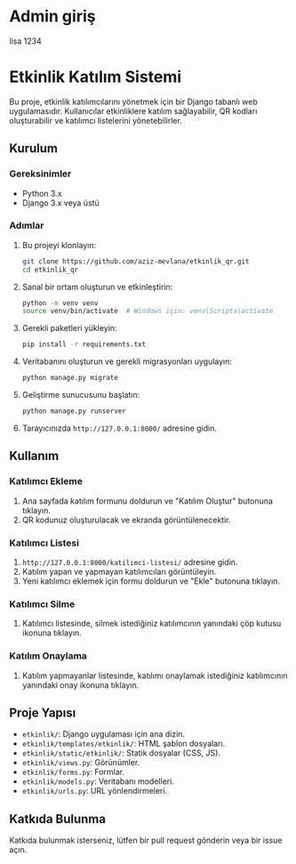 # Admin giriş
lisa
1234

# Etkinlik Katılım Sistemi

Bu proje, etkinlik katılımcılarını yönetmek için bir Django tabanlı web uygulamasıdır. Kullanıcılar etkinliklere katılım sağlayabilir, QR kodları oluşturabilir ve katılımcı listelerini yönetebilirler.

## Kurulum

### Gereksinimler

- Python 3.x
- Django 3.x veya üstü

### Adımlar

1. Bu projeyi klonlayın:
    ```bash
    git clone https://github.com/aziz-mevlana/etkinlik_qr.git
    cd etkinlik_qr
    ```

2. Sanal bir ortam oluşturun ve etkinleştirin:
    ```bash
    python -m venv venv
    source venv/bin/activate  # Windows için: venv\Scripts\activate
    ```

3. Gerekli paketleri yükleyin:
    ```bash
    pip install -r requirements.txt
    ```

4. Veritabanını oluşturun ve gerekli migrasyonları uygulayın:
    ```bash
    python manage.py migrate
    ```

5. Geliştirme sunucusunu başlatın:
    ```bash
    python manage.py runserver
    ```

6. Tarayıcınızda `http://127.0.0.1:8000/` adresine gidin.

## Kullanım

### Katılımcı Ekleme

1. Ana sayfada katılım formunu doldurun ve "Katılım Oluştur" butonuna tıklayın.
2. QR kodunuz oluşturulacak ve ekranda görüntülenecektir.

### Katılımcı Listesi

1. `http://127.0.0.1:8000/katilimci-listesi/` adresine gidin.
2. Katılım yapan ve yapmayan katılımcıları görüntüleyin.
3. Yeni katılımcı eklemek için formu doldurun ve "Ekle" butonuna tıklayın.

### Katılımcı Silme

1. Katılımcı listesinde, silmek istediğiniz katılımcının yanındaki çöp kutusu ikonuna tıklayın.

### Katılım Onaylama

1. Katılım yapmayanlar listesinde, katılımı onaylamak istediğiniz katılımcının yanındaki onay ikonuna tıklayın.

## Proje Yapısı

- `etkinlik/`: Django uygulaması için ana dizin.
- `etkinlik/templates/etkinlik/`: HTML şablon dosyaları.
- `etkinlik/static/etkinlik/`: Statik dosyalar (CSS, JS).
- `etkinlik/views.py`: Görünümler.
- `etkinlik/forms.py`: Formlar.
- `etkinlik/models.py`: Veritabanı modelleri.
- `etkinlik/urls.py`: URL yönlendirmeleri.

## Katkıda Bulunma

Katkıda bulunmak isterseniz, lütfen bir pull request gönderin veya bir issue açın.
